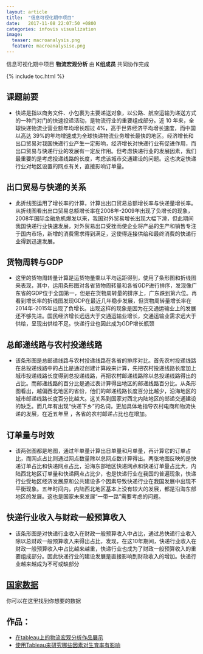 ```yaml
---
layout: article
title:  "信息可视化期中项目"
date:   2017-11-08 22:07:50 +0800
categories: infovis visualization
image:
  teaser: macroanalysis.png
  feature: macroanalysise.png
---
```

信息可视化期中项目 **物流宏观分析** 由 **K组成员** 共同协作完成

{% include toc.html %}

## 课题前要
- 快递是指以商务文件、小包裹为主要递送对象，以公路、航空运输为递送方式的一种门对门的快速投递活动，是物流行业的重要组成部分。近 10 年来，全球快递物流业营业额年均增长超过 4%，高于世界经济平均增长速度，而中国以高达 39%的年均增速成为全球快递物流业务增长最快的地区。经济增长和出口贸易对我国快递行业产生一定影响，经济增长对快递行业有促进作用，而出口贸易与快递行业的发展有一定反作用。但考虑快递行业的发展因素，我们最重要的是考虑投递线路的长度，考虑该城市交通建设的问题。这也决定快递行业对地区设置的网点有关，直接影响订单量。

## 出口贸易与快递的关系
- 此折线图运用了增长率的计算，计算出出口贸易总额增长率与快递量增长率。从折线图看出出口贸易总额增长率在2008年-2009年出现了负增长的现象，2008年国际金融危机爆发以来，我国对外贸易增长出现大幅下滑，但此期间我国快递行业快速发展，对外贸易出口受挫而使企业将产品的生产和销售专注于国内市场，新增的消费需求得到满足，这使得连接供给和最终消费的快递行业得到迅速发展。

## 货物周转与GDP
- 这里的货物周转量计算是运货物量乘以平均运距得到，使用了条形图和折线图来表现，其中，运用条形图对各省货物周转量和各省GDP进行排序，发现像广东省的GDP位于全国第一，但是在货物周转量的排序上，广东跌到第六位。再看到增长率的折线图发现GDP在最近几年稳步发展，但货物周转量增长率在2014年-2015年出现了负增长。出现这样的现象是因为在交通运输业上的发展还不够先进。国民经济增长远远大于交通运输业增长，交通运输业需求远大于供给，呈现出供给不足。快递行业也因此成为GDP增长瓶颈

## 总邮递线路与农村投递线路
- 该条形图是总邮递线路与农村投递线路在各省的排序对比。首先农村投递线路在总投递线路中的占比是通过创建计算段来计算，先把农村投递线路长度加上城市投递线路长度得到总投递线路，再把农村邮递线路除以总投递线路得出的占比。而邮递线路的百分比是通过表计算得出地区的邮递线路百分比。从条形图看出，越偏西北地区的省份，他们的邮递线路长度百分比越少，沿海地区的城市邮递线路长度百分比越大。这关系到国家对西北内陆地区的邮递交通建设的缺乏。而几年有出现“快递下乡”的名词，更加具体地指导农村电商和物流快递的发展，在近五年里 ，各省的农村邮递占比也在增加。

## 订单量与时效
- 该两张图都是地图，通过年单量计算出日单量和月单量，再计算它的订单占比，而网点占比则通过网点数量除以总网点数计算得出。两张地图反映的是快递订单占比和快递网点占比，沿海东部地区快递网点和快递订单量占比大，内陆西北地区订单量和快递网点占比少，也是快递行业在我国的普遍现象，快递行业受地区经济发展原和公共建设多个因素导致快递行业在我国发展中出现不平衡现象。五年时间内，内陆西北地区基本上没有较大的发展，都是沿海东部地区的发展。这也是国家未来发展“一带一路”需要考虑的问题。

## 快递行业收入与财政一般预算收入
- 该条形图是对快递行业收入在财政一般预算收入中占比，通过总快递行业收入除以总财政一般预算收入来得出占比，发现，在这10年期间，快递行业收入在财政一般预算收入中占比越来越重，快递行业也成为了财政一般预算收入的重要组成部分。因此快递行业的建设发展是直接影响到财政收入的增加。快递行业越来越成为不可或缺部分

##  [国家数据](http://data.stats.gov.cn/)
你可以在这里找到你想要的数据

## 作品：
- <a href="https://public.tableau.com/profile/.45238104#!/vizhome/_15729/sheet18">在tableau上的物流宏观分析作品展示</a>
- <a href="https://cherrylichan.github.io/infovis/macroanalysis/index.html" target="_blank">使用Tableau来研究哪些因素对生育率有影响</a>
